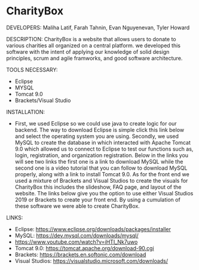 # CharityBox

DEVELOPERS:
Maliha Latif, Farah Tahnin, Evan Nguyenevan, Tyler Howard

DESCRIPTION:
CharityBox is a website that allows users to donate to various charities all organized on a central
platform. we developed this software with the intent of applying our knowledge of solid
design principles, scrum and agile framworks, and good software architecture.

TOOLS NECESSARY:
* Eclipse
* MYSQL
* Tomcat 9.0
* Brackets/Visual Studio 

INSTALLATION:
* First, we used Eclipse so we could use java to create logic for our backend. The way to download Eclipse is simple click this link below and select the operating system you are using. Secondly, we used MySQL to create the database in which interacted with Apache Tomcat 9.0 which allowed us to connect to Eclipse to test our functions such as, login, registration, and organization registration. Below in the links you will see two links the first one is a link to download MySQL while the second one is a video tutorial that you can follow to download MySQL properly, along with a link to install Tomcat 9.0. As for the front end we used a mixture of Brackets and Visual Studios to create the visuals for CharityBox this includes the slideshow, FAQ page, and layout of the website. The links below give you the option to use either Visual Studios 2019 or Brackets to create your front end. By using a cumulation of these software we were able to create CharityBox.

LINKS:
* Eclipse: https://www.eclipse.org/downloads/packages/installer
* MySQL: https://dev.mysql.com/downloads/mysql/
* https://www.youtube.com/watch?v=iHTI_Nk7uwo
* Tomcat 9.0: https://tomcat.apache.org/download-90.cgi
* Brackets: https://brackets.en.softonic.com/download
* Visual Studios: https://visualstudio.microsoft.com/downloads/
